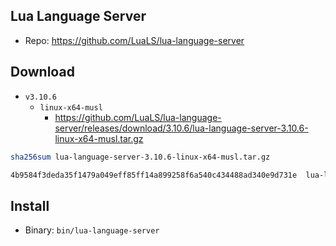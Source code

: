 ## Lua Language Server

- Repo: https://github.com/LuaLS/lua-language-server

## Download

- `v3.10.6`
    - `linux-x64-musl`
        - https://github.com/LuaLS/lua-language-server/releases/download/3.10.6/lua-language-server-3.10.6-linux-x64-musl.tar.gz

```sh
sha256sum lua-language-server-3.10.6-linux-x64-musl.tar.gz 

4b9584f3deda35f1479a049eff85ff14a899258f6a540c434488ad340e9d731e  lua-language-server-3.10.6-linux-x64-musl.tar.gz
```

## Install

- Binary: `bin/lua-language-server`
